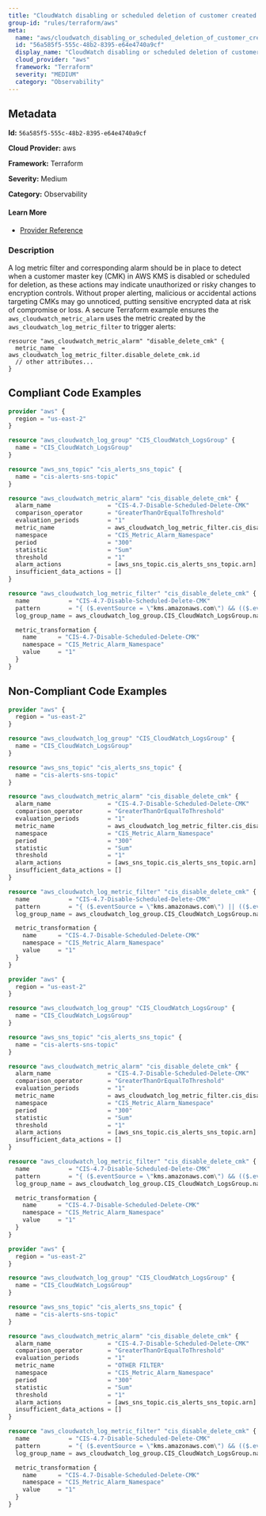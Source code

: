 ```yaml
---
title: "CloudWatch disabling or scheduled deletion of customer created CMK alarm missing"
group-id: "rules/terraform/aws"
meta:
  name: "aws/cloudwatch_disabling_or_scheduled_deletion_of_customer_created_cmk_alarm_missing"
  id: "56a585f5-555c-48b2-8395-e64e4740a9cf"
  display_name: "CloudWatch disabling or scheduled deletion of customer created CMK alarm missing"
  cloud_provider: "aws"
  framework: "Terraform"
  severity: "MEDIUM"
  category: "Observability"
---
```

## Metadata

**Id:** `56a585f5-555c-48b2-8395-e64e4740a9cf`

**Cloud Provider:** aws

**Framework:** Terraform

**Severity:** Medium

**Category:** Observability

#### Learn More

 - [Provider Reference](https://registry.terraform.io/providers/hashicorp/aws/latest/docs/resources/cloudwatch_log_metric_filter#pattern)

### Description

 A log metric filter and corresponding alarm should be in place to detect when a customer master key (CMK) in AWS KMS is disabled or scheduled for deletion, as these actions may indicate unauthorized or risky changes to encryption controls. Without proper alerting, malicious or accidental actions targeting CMKs may go unnoticed, putting sensitive encrypted data at risk of compromise or loss. A secure Terraform example ensures the `aws_cloudwatch_metric_alarm` uses the metric created by the `aws_cloudwatch_log_metric_filter` to trigger alerts:

```
resource "aws_cloudwatch_metric_alarm" "disable_delete_cmk" {
  metric_name  = aws_cloudwatch_log_metric_filter.disable_delete_cmk.id
  // other attributes...
}
```


## Compliant Code Examples
```terraform
provider "aws" {
  region = "us-east-2"
}

resource "aws_cloudwatch_log_group" "CIS_CloudWatch_LogsGroup" {
  name = "CIS_CloudWatch_LogsGroup"
}

resource "aws_sns_topic" "cis_alerts_sns_topic" {
  name = "cis-alerts-sns-topic"
}

resource "aws_cloudwatch_metric_alarm" "cis_disable_delete_cmk" {
  alarm_name                = "CIS-4.7-Disable-Scheduled-Delete-CMK"
  comparison_operator       = "GreaterThanOrEqualToThreshold"
  evaluation_periods        = "1"
  metric_name               = aws_cloudwatch_log_metric_filter.cis_disable_delete_cmk.id
  namespace                 = "CIS_Metric_Alarm_Namespace"
  period                    = "300"
  statistic                 = "Sum"
  threshold                 = "1"
  alarm_actions             = [aws_sns_topic.cis_alerts_sns_topic.arn]
  insufficient_data_actions = []
}

resource "aws_cloudwatch_log_metric_filter" "cis_disable_delete_cmk" {
  name           = "CIS-4.7-Disable-Scheduled-Delete-CMK"
  pattern        = "{ ($.eventSource = \"kms.amazonaws.com\") && (($.eventName = DisableKey) || ($.eventName = ScheduleKeyDeletion)) }"
  log_group_name = aws_cloudwatch_log_group.CIS_CloudWatch_LogsGroup.name

  metric_transformation {
    name      = "CIS-4.7-Disable-Scheduled-Delete-CMK"
    namespace = "CIS_Metric_Alarm_Namespace"
    value     = "1"
  }
}

```
## Non-Compliant Code Examples
```terraform
provider "aws" {
  region = "us-east-2"
}

resource "aws_cloudwatch_log_group" "CIS_CloudWatch_LogsGroup" {
  name = "CIS_CloudWatch_LogsGroup"
}

resource "aws_sns_topic" "cis_alerts_sns_topic" {
  name = "cis-alerts-sns-topic"
}

resource "aws_cloudwatch_metric_alarm" "cis_disable_delete_cmk" {
  alarm_name                = "CIS-4.7-Disable-Scheduled-Delete-CMK"
  comparison_operator       = "GreaterThanOrEqualToThreshold"
  evaluation_periods        = "1"
  metric_name               = aws_cloudwatch_log_metric_filter.cis_disable_delete_cmk.id
  namespace                 = "CIS_Metric_Alarm_Namespace"
  period                    = "300"
  statistic                 = "Sum"
  threshold                 = "1"
  alarm_actions             = [aws_sns_topic.cis_alerts_sns_topic.arn]
  insufficient_data_actions = []
}

resource "aws_cloudwatch_log_metric_filter" "cis_disable_delete_cmk" {
  name           = "CIS-4.7-Disable-Scheduled-Delete-CMK"
  pattern        = "{ ($.eventSource = \"kms.amazonaws.com\") || (($.eventName = DisableKey) || ($.eventName = ScheduleKeyDeletion)) }"
  log_group_name = aws_cloudwatch_log_group.CIS_CloudWatch_LogsGroup.name

  metric_transformation {
    name      = "CIS-4.7-Disable-Scheduled-Delete-CMK"
    namespace = "CIS_Metric_Alarm_Namespace"
    value     = "1"
  }
}

```

```terraform
provider "aws" {
  region = "us-east-2"
}

resource "aws_cloudwatch_log_group" "CIS_CloudWatch_LogsGroup" {
  name = "CIS_CloudWatch_LogsGroup"
}

resource "aws_sns_topic" "cis_alerts_sns_topic" {
  name = "cis-alerts-sns-topic"
}

resource "aws_cloudwatch_metric_alarm" "cis_disable_delete_cmk" {
  alarm_name                = "CIS-4.7-Disable-Scheduled-Delete-CMK"
  comparison_operator       = "GreaterThanOrEqualToThreshold"
  evaluation_periods        = "1"
  metric_name               = aws_cloudwatch_log_metric_filter.cis_disable_delete_cmk.id
  namespace                 = "CIS_Metric_Alarm_Namespace"
  period                    = "300"
  statistic                 = "Sum"
  threshold                 = "1"
  alarm_actions             = [aws_sns_topic.cis_alerts_sns_topic.arn]
  insufficient_data_actions = []
}

resource "aws_cloudwatch_log_metric_filter" "cis_disable_delete_cmk" {
  name           = "CIS-4.7-Disable-Scheduled-Delete-CMK"
  pattern        = "{ ($.eventSource = \"kms.amazonaws.com\") && (($.eventName = ScheduleKeyDeletion)) }"
  log_group_name = aws_cloudwatch_log_group.CIS_CloudWatch_LogsGroup.name

  metric_transformation {
    name      = "CIS-4.7-Disable-Scheduled-Delete-CMK"
    namespace = "CIS_Metric_Alarm_Namespace"
    value     = "1"
  }
}

```

```terraform
provider "aws" {
  region = "us-east-2"
}

resource "aws_cloudwatch_log_group" "CIS_CloudWatch_LogsGroup" {
  name = "CIS_CloudWatch_LogsGroup"
}

resource "aws_sns_topic" "cis_alerts_sns_topic" {
  name = "cis-alerts-sns-topic"
}

resource "aws_cloudwatch_metric_alarm" "cis_disable_delete_cmk" {
  alarm_name                = "CIS-4.7-Disable-Scheduled-Delete-CMK"
  comparison_operator       = "GreaterThanOrEqualToThreshold"
  evaluation_periods        = "1"
  metric_name               = "OTHER FILTER"
  namespace                 = "CIS_Metric_Alarm_Namespace"
  period                    = "300"
  statistic                 = "Sum"
  threshold                 = "1"
  alarm_actions             = [aws_sns_topic.cis_alerts_sns_topic.arn]
  insufficient_data_actions = []
}

resource "aws_cloudwatch_log_metric_filter" "cis_disable_delete_cmk" {
  name           = "CIS-4.7-Disable-Scheduled-Delete-CMK"
  pattern        = "{ ($.eventSource = \"kms.amazonaws.com\") && (($.eventName = DisableKey) || ($.eventName = ScheduleKeyDeletion)) }"
  log_group_name = aws_cloudwatch_log_group.CIS_CloudWatch_LogsGroup.name

  metric_transformation {
    name      = "CIS-4.7-Disable-Scheduled-Delete-CMK"
    namespace = "CIS_Metric_Alarm_Namespace"
    value     = "1"
  }
}

```